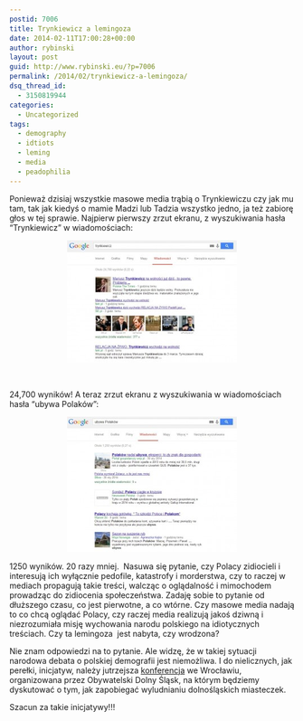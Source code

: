 ```yaml
---
postid: 7006
title: Trynkiewicz a lemingoza
date: 2014-02-11T17:00:28+00:00
author: rybinski
layout: post
guid: http://www.rybinski.eu/?p=7006
permalink: /2014/02/trynkiewicz-a-lemingoza/
dsq_thread_id:
  - 3150819944
categories:
  - Uncategorized
tags:
  - demography
  - idtiots
  - leming
  - media
  - peadophilia
---
```

Ponieważ dzisiaj wszystkie masowe media trąbią o Trynkiewiczu czy jak mu tam, tak jak kiedyś o mamie Madzi lub Tadzia wszystko jedno, ja też zabiorę głos w tej sprawie. Najpierw pierwszy zrzut ekranu, z wyszukiwania hasła “Trynkiewicz” w wiadomościach:

<p style="text-align: center;">
  <a href="/uploads/2014/02/Trynkiewicz.jpg"><img class="size-medium wp-image-7007 aligncenter" title="Trynkiewicz" src="/uploads/2014/02/Trynkiewicz-300x216.jpg" alt="" width="300" height="216" /></a>
</p>

 

24,700 wyników! A teraz zrzut ekranu z wyszukiwania w wiadomościach hasła “ubywa Polaków”:

<!--more-->

<p style="text-align: center;">
  <a href="/uploads/2014/02/ubywa_polakow.jpg"><img class="size-medium wp-image-7008 aligncenter" title="ubywa_polakow" src="/uploads/2014/02/ubywa_polakow-300x239.jpg" alt="" width="300" height="239" /></a>
</p>

1250 wyników. 20 razy mniej.  Nasuwa się pytanie, czy Polacy zidiocieli i interesują ich wyłącznie pedofile, katastrofy i morderstwa, czy to raczej w mediach propagują takie treści, walcząc o oglądalność i mimochodem prowadząc do zidiocenia społeczeństwa. Zadaję sobie to pytanie od dłuższego czasu, co jest pierwotne, a co wtórne. Czy masowe media nadają to co chcą oglądać Polacy, czy raczej media realizują jakoś dziwną i niezrozumiała misję wychowania narodu polskiego na idiotycznych treściach. Czy ta lemingoza  jest nabyta, czy wrodzona?

Nie znam odpowiedzi na to pytanie. Ale widzę, że w takiej sytuacji narodowa debata o polskiej demografii jest niemożliwa. I do nielicznych, jak perełki, inicjatyw, należy jutrzejsza [konferencja](http://www.obywatelskidolnyslask.pl/konferencja-jak-zapobiegac-wyludnianiu-dolnoslaskich-miasteczek/) we Wrocławiu, organizowana przez Obywatelski Dolny Śląsk, na którym będziemy dyskutować o tym, jak zapobiegać wyludnianiu dolnośląskich miasteczek.

Szacun za takie inicjatywy!!!
